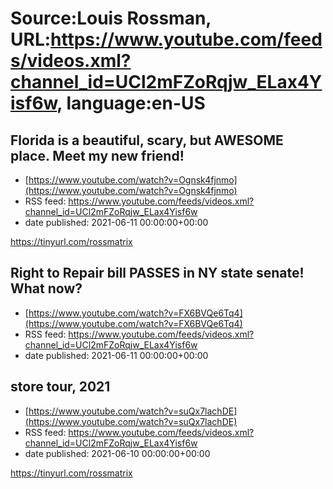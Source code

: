 # Source:Louis Rossman, URL:https://www.youtube.com/feeds/videos.xml?channel_id=UCl2mFZoRqjw_ELax4Yisf6w, language:en-US

## Florida is a beautiful, scary, but AWESOME place. Meet my new friend!
 - [https://www.youtube.com/watch?v=Ognsk4fjnmo](https://www.youtube.com/watch?v=Ognsk4fjnmo)
 - RSS feed: https://www.youtube.com/feeds/videos.xml?channel_id=UCl2mFZoRqjw_ELax4Yisf6w
 - date published: 2021-06-11 00:00:00+00:00

https://tinyurl.com/rossmatrix

## Right to Repair bill PASSES in NY state senate! What now?
 - [https://www.youtube.com/watch?v=FX6BVQe6Tq4](https://www.youtube.com/watch?v=FX6BVQe6Tq4)
 - RSS feed: https://www.youtube.com/feeds/videos.xml?channel_id=UCl2mFZoRqjw_ELax4Yisf6w
 - date published: 2021-06-11 00:00:00+00:00



## store tour, 2021
 - [https://www.youtube.com/watch?v=suQx7lachDE](https://www.youtube.com/watch?v=suQx7lachDE)
 - RSS feed: https://www.youtube.com/feeds/videos.xml?channel_id=UCl2mFZoRqjw_ELax4Yisf6w
 - date published: 2021-06-10 00:00:00+00:00

https://tinyurl.com/rossmatrix

